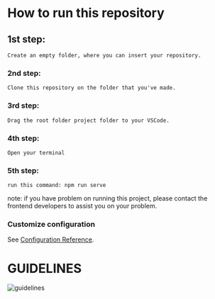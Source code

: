 # How to run this repository

## 1st step:
```
Create an empty folder, where you can insert your repository.
```

### 2nd step:
```
Clone this repository on the folder that you've made.
```

### 3rd step:
```
Drag the root folder project folder to your VSCode.
```

### 4th step:
```
Open your terminal
```

### 5th step:
```
run this command: npm run serve
```

note: if you have problem on running this project, please contact the frontend developers to assist you on your problem.

### Customize configuration
See [Configuration Reference](https://cli.vuejs.org/config/).

# GUIDELINES
![guidelines](https://user-images.githubusercontent.com/56121820/112753280-9131d680-9009-11eb-812e-51ac304f76bb.png)

